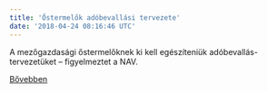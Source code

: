 ```yaml
---
title: 'Őstermelők adóbevallási tervezete'
date: '2018-04-24 08:16:46 UTC'
---
```


A mezőgazdasági őstermelőknek ki kell egészíteniük adóbevallás-tervezetüket – figyelmeztet a NAV.


[Bővebben](https://ift.tt/2FcmR3V)
